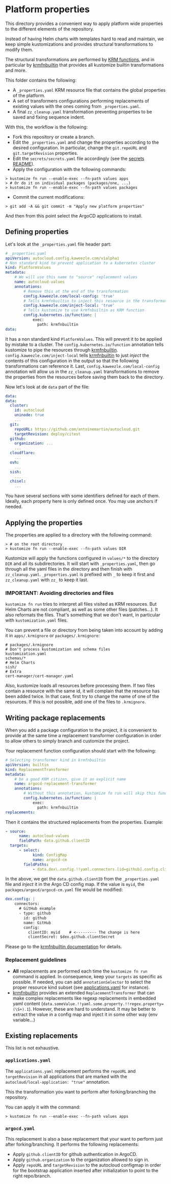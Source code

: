 # Platform properties

This directory provides a convenient way to apply platform wide properties to
the different elements of the repository.

Instead of having Helm charts with templates hard to read and maintain, we keep
simple kustomizations and provides structural transformations to modify them.

The structural transformations are performed by [KRM functions], and in
particular by [krmfnbuiltin] that provides all kustomize builtin transformations
and more.

This folder contains the following:

-   A `_properties.yaml` KRM resource file that contains the global properties
    of the platform.
-   A set of transformers configurations performing replacements of existing
    values with the ones coming from `_properties.yaml`.
-   A final `zz_cleanup.yaml` transformation preventing properties to be saved
    and fixing sequence indent.

With this, the workflow is the following:

-   Fork this repository or create a branch.
-   Edit the `_properties.yaml` and change the properties according to the
    desired configuration. In particular, change the `git.repoURL` and
    `git.targetRevision` properties.
-   Edit the `secrets/secrets.yaml` file accordingly (see the [secrets README]).
-   Apply the configuration with the following commands:

```console
> kustomize fn run --enable-exec --fn-path values apps
> # Or do it on individual packages (packages/one, ...)
> kustomize fn run --enable-exec --fn-path values packages
```

-   Commit the current modifications:

```console
> git add -A && git commit -m "Apply new platform properties"
```

And then from this point select the ArgoCD applications to install.

## Defining properties

Let's look at the `_properties.yaml` file header part:

```yaml
# _properties.yaml
apiVersion: autocloud.config.kaweezle.com/v1alpha1
# Non standard kind to prevent application to a kubernetes cluster
kind: PlatformValues
metadata:
    # We will use this name to "source" replacement values
    name: autocloud-values
    annotations:
        # Remove this at the end of the transformation
        config.kaweezle.com/local-config: 'true'
        # Tells krmfnbuiltin to inject this resource in the transformation
        config.kaweezle.com/inject-local: 'true'
        # Tells kustomize to use krmfnbuiltin as KRM function
        config.kubernetes.io/function: |
            exec:
              path: krmfnbuiltin
data:
```

It has a non standard kind `PlatformValues`. This will prevent it to be applied
by mistake to a cluster. The `config.kubernetes.io/function` annotation tells
kustomize to pipe the resources through [krmfnbuiltin].
`config.kaweezle.com/inject-local` tells [krmfnbuiltin] to just _inject_ the
contents of this configuration in the output so that the following
transformations can reference it. Last, `config.kaweezle.com/local-config`
annotation will allow us in the `zz_cleanup.yaml` transformations to remove the
properties from the resources before saving them back to the directory.

Now let's look at de `data` part of the file:

```yaml
data:
data:
  cluster:
    id: autocloud
    uninode: true
    ...
  git:
    repoURL: https://github.com/antoinemartin/autocloud.git
    targetRevision: deploy/citest
  github:
    organization: ...
    ...
  cloudflare:
    ...
  ovh:
    ...
  sish:
    ...
  chisel:
    ...
```

You have several sections with some identifiers defined for each of them.
Ideally, each property here is only defined once. You may use anchors if needed.

## Applying the properties

The properties are applied to a directory with the following command:

```console
> # on the root directory
> kustomize fn run --enable-exec --fn-path values DIR
```

Kustomize will apply the functions configured in `values/*` to the directory
`DIR` and all its subdirectories. It will start with `_properties.yaml`, then go
through all the yaml files in the directory and then finish with
`zz_cleanup.yaml`. `_properties.yaml` is prefixed with `_` to keep it first and
`zz_cleanup.yaml` with `zz_` to keep it last.

### IMPORTANT: Avoiding directories and files

`kustomize fn run` tries to interpret all files visited as KRM resources. But
Helm Charts are not compliant, as well as some other files (patches...). It also
reformats the files. That's something that we don't want, in particular with
`kustomization.yaml` files.

You can prevent a file or directory from being taken into account by adding it
in `apps/.krmignore` or `packages/.krmignore`:

```gitignore
# packages/.krmignore
# Don't process kustomization and schema files
kustomization.yaml
schemas/*
# Helm Charts
sish/
# Extra
cert-manager/cert-manager.yaml
```

Also, kustomize loads all resources before processing them. If two files contain
a resource with the same id, it will complain that the resource has been added
twice. In that case, first try to change the name of one of the resources. If
this is not possible, add one of the files to `.krmignore`.

## Writing package replacements

When you add a package configuration to the project, it is convenient to provide
at the same time a replacement transformer configuration in order to allow
others to simply branch and customize the project.

Your replacement function configuration should start with the following:

```yaml
# Selecting transformer kind in krmfnbuiltin
apiVersion: builtin
kind: ReplacementTransformer
metadata:
    # be a good KRM citizen, give it an explicit name
    name: argocd-replacement-transformer
    annotations:
        # Without this annotation, kustomize fn run will skip this function
        config.kubernetes.io/function: |
            exec:
              path: krmfnbuiltin
replacements:
```

Then it contains the structured replacements from the properties. Example:

```yaml
- source:
      name: autocloud-values
      fieldPath: data.github.clientID
  targets:
      - select:
            kind: ConfigMap
            name: argocd-cm
        fieldPaths:
            - data.dex\.config.!!yaml.connectors.[id=github].config.clientID
```

In the above, we get the `data.github.clientID` from the `_properties.yaml` file
and _inject_ it in the Argo CD config map. If the value is `myid`, the
`packages/argocd/argocd-cm.yaml` file would be modified:

```yaml
dex.config: |
    connectors:
      # GitHub example
      - type: github
        id: github
        name: GitHub
        config:
          clientID: myid    # <--------- The change is here
          clientSecret: $dex.github.clientSecret
```

Please go to the [krmfnbuiltin documentation] for details.

### Replacement guidelines

-   **All** replacements are performed each time the `kustomize fn run` command
    is applied. In consequence, keep your `targets` as specific as possible. If
    needed, you can add `annotationSelector` to select the proper resource kind
    subset (see [applications.yaml](applications.yaml) for instance).
-   [krmfnbuiltin] provides an extended `ReplacementTransformer` that can make
    complex replacements like regexp replacements in embedded yaml content
    (`data.someValue.!!yaml.some.property.!!regex.property=(\S+).1`). However,
    these are hard to understand. It may be better to extract the value in a
    config map and inject it in some other way (env variable...)

## Existing replacements

This list is not exhaustive.

### `applications.yaml`

The `applications.yaml` replacement performs the `repoURL` and `targetRevision`
in all applications that are marked with the
` autocloud/local-application: "true"` annotation.

This the transformation you want to perform after forking/branching the
repository.

You can apply it with the command:

```console
> kustomize fn run --enable-exec --fn-path values apps
```

### `argocd.yaml`

This replacement is also a base replacement that your want to perform just after
forking/branching. It performs the following replacements:

-   Apply `github.clientID` for github authentication in ArgoCD.
-   Apply `github.organization` to the organization allowed to sign in.
-   Apply `repoURL` and `targetRevision` to the autocloud configmap in order for
    the bootstrap application inserted after initialization to point to the
    right repo/branch.

<!-- prettier-ignore-start -->
[krmfnbuiltin documentation]: https://github.com/kaweezle/krmfnbuiltin#extended-replacement-in-structured-content
[krmfnbuiltin]: https://github.com/kaweezle/krmfnbuiltin
[KRM functions]: https://kubectl.docs.kubernetes.io/guides/extending_kustomize/exec_krm_functions/
[secrets README]: ../secrets/README.md
<!-- prettier-ignore-end -->
